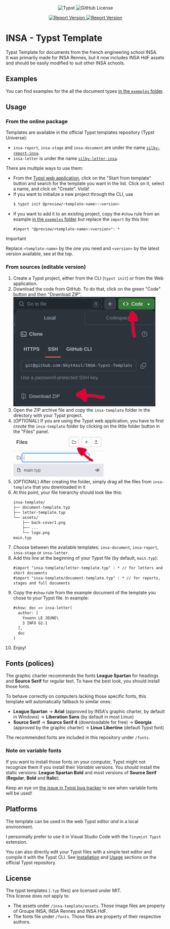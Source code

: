 <p align="center">
    <img alt="Typst" src="https://img.shields.io/badge/Typst-239DAD?style=for-the-badge&logo=typst&logoColor=FFFFFF"/>
    <img alt="GitHub License" src="https://img.shields.io/github/license/SkytAsul/INSA-Typst-Template?style=for-the-badge"/>
</p>
<p align="center">
    <a href="https://typst.app/universe/package/silky-report-insa">
        <img alt="Report Version" src="https://img.shields.io/badge/dynamic/json?url=https%3A%2F%2Fpackages.typst.org%2Fpreview%2Findex.json&query=%24%5B%3F(%40.name%3D%3D%22silky-report-insa%22)%5D.version&style=for-the-badge&label=Report%20Version&color=red"/>
    </a>
    <a href="https://typst.app/universe/package/silky-letter-insa">
        <img alt="Report Version" src="https://img.shields.io/badge/dynamic/json?url=https%3A%2F%2Fpackages.typst.org%2Fpreview%2Findex.json&query=%24%5B%3F(%40.name%3D%3D%22silky-letter-insa%22)%5D.version&style=for-the-badge&label=Letter%20Version&color=orange"/>
    </a>
</p>

# INSA - Typst Template
Typst Template for documents from the french engineering school INSA.  
It was primarily made for INSA Rennes, but it now includes INSA HdF assets and should be easily modified to suit other INSA schools.

## Examples
You can find examples for the all the document types [in the `exemples` folder](exemples).

## Usage
### From the online package
Templates are available in the official Typst templates repository (Typst Universe):
- `insa-report`, `insa-stage` and `insa-document` are under the name [`silky-report-insa`](https://typst.app/universe/template/silky-report-insa).
- `insa-letter` is under the name [`silky-letter-insa`](https://typst.app/universe/template/silky-letter-insa).

There are multiple ways to use them:
- From the [Typst web application](https://typst.app/), click on the "Start from template" button and search for the template you want in the list. Click on it, select a name, and click on "Create". Voilà!
- If you want to initialize a new project through the CLI, use
    ```sh
    $ typst init @preview/<template-name>:<version>
    ```
- If you want to add it to an existing project, copy the `#show` rule from an example [in the `exemples` folder](exemples) *but* replace the `import` by this line:
    ```typst
    #import "@preview/<template-name>:<version>": *
    ```
> [!IMPORTANT]  
> Replace `<template-name>` by the one you need and `<version>` by the latest version available, see at the top.

### From sources (editable version)
1. Create a Typst project, either from the CLI (`typst init`) or from the Web application.
1. Download the code from GitHub. To do that, click on the green "Code" button and then "Download ZIP".  
    ![illustration](illustrations/github-download.png)
1. Open the ZIP archive file and copy the `insa-template` folder in the directory with your Typst project.
1. (*OPTIONAL*) If you are using the Typst web application, you have to first *create* the `insa-template` folder by clicking on the little folder button in the "Files" panel.  
    ![illustration](illustrations/typst-folder.png)
1. (*OPTIONAL*) After creating the folder, simply drag all the files from `insa-template` that you downloaded in it
1. At this point, your file hierarchy should look like this:
    ```
    insa-template/
    ├── document-template.typ
    ├── letter-template.typ
    └── assets/
        ├── back-cover1.png
        ├── ...
        └── logo.png
    main.typ
    ```
1. Choose between the available templates: `insa-document`, `insa-report`, `insa-stage` or `insa-letter`.
1. Add this line at the beginning of your Typst file (by default, `main.typ`):
    ```typst
    #import "insa-template/letter-template.typ" : * // for letters and short documents
    #import "insa-template/document-template.typ" : * // for reports, stages and full documents
    ```
1. Copy the `#show` rule from the example document of the template you chose to your Typst file. In example:
    ```typst
    #show: doc => insa-letter(
      author: [
        Youenn LE JEUNE\
        3 INFO G2.1
      ],
      doc
    )
    ````
1. Enjoy!

## Fonts (polices)
The graphic charter recommends the fonts **League Spartan** for headings and **Source Serif** for regular text. To have the best look, you should install those fonts.

To behave correctly on computers lacking those specific fonts, this template will automatically fallback to similar ones:
- **League Spartan** -> **Arial** (approved by INSA's graphic charter, by default in Windows) -> **Liberation Sans** (by default in most Linux)
- **Source Serif** -> **Source Serif 4** (downloadable for free) -> **Georgia** (approved by the graphic charter) -> **Linux Libertine** (default Typst font)

The recommended fonts are included in this repository under `/fonts`.

### Note on variable fonts
If you want to install those fonts on your computer, Typst might not recognize them if you install their _Variable_ versions. You should install the static versions: **League Spartan Bold** and most versions of **Source Serif** (**Regular**, **Bold** and **Italic**).

Keep an eye on [the issue in Typst bug tracker](https://github.com/typst/typst/issues/185) to see when variable fonts will be used!

## Platforms
The template can be used in the web Typst editor *and* in a local environment.

I personnally prefer to use it in Visual Studio Code with the `Tinymist Typst` extension.

You can also directly edit your Typst files with a simple text editor and compile it with the Typst CLI.
See [Installation](https://github.com/typst/typst?tab=readme-ov-file#installation) and [Usage](https://github.com/typst/typst?tab=readme-ov-file#usage) sections on the official Typst repository.

## License
The typst templates (`.typ` files) are licensed under MIT.  
This license does _not_ apply to:
- The assets under `/insa-template/assets`. Those image files are property of Groupe INSA, INSA Rennes and INSA HdF.
- The fonts file under `/fonts`. Those files are property of their respective authors.